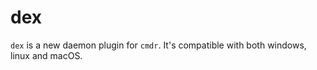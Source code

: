 # dex

`dex` is a new daemon plugin for `cmdr`. It's compatible with both windows, linux and macOS.








